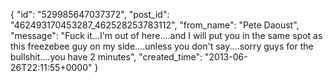  {
   "id": "529985647037372",
   "post_id": "462493170453287_462528253783112",
   "from_name": "Pete Daoust",
   "message": "Fuck it...I'm out of here....and I will put you in the same spot as this freezebee guy on my side....unless you don't say....sorry guys for the bullshit....you have 2 minutes",
   "created_time": "2013-06-26T22:11:55+0000"
 }
